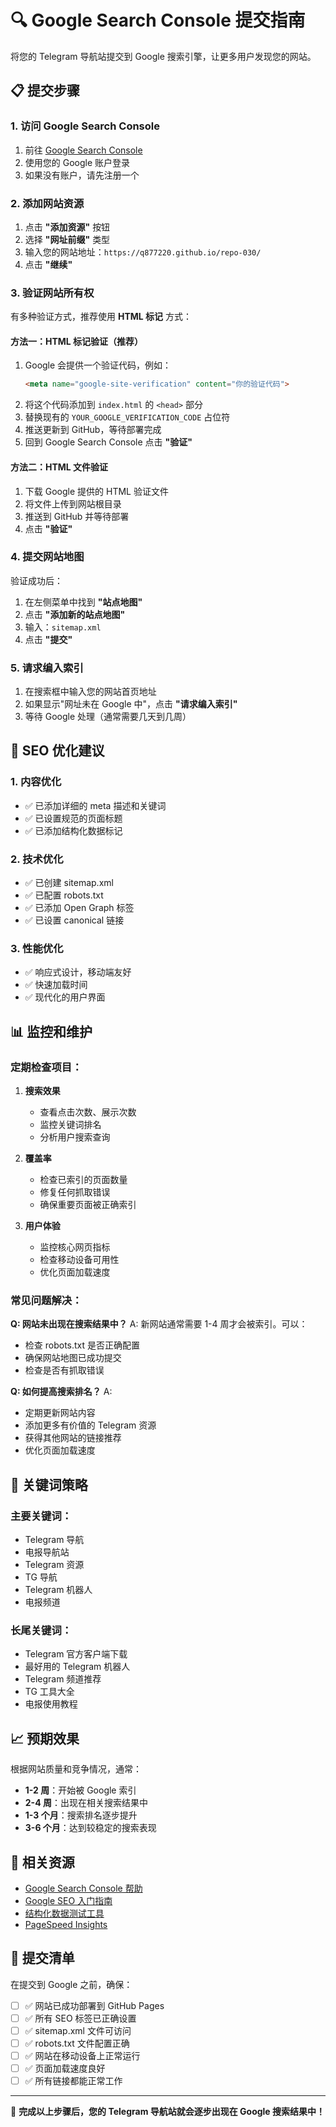 # 🔍 Google Search Console 提交指南

将您的 Telegram 导航站提交到 Google 搜索引擎，让更多用户发现您的网站。

## 📋 提交步骤

### 1. 访问 Google Search Console

1. 前往 [Google Search Console](https://search.google.com/search-console/)
2. 使用您的 Google 账户登录
3. 如果没有账户，请先注册一个

### 2. 添加网站资源

1. 点击 **"添加资源"** 按钮
2. 选择 **"网址前缀"** 类型
3. 输入您的网站地址：`https://q877220.github.io/repo-030/`
4. 点击 **"继续"**

### 3. 验证网站所有权

有多种验证方式，推荐使用 **HTML 标记** 方式：

#### 方法一：HTML 标记验证（推荐）
1. Google 会提供一个验证代码，例如：
   ```html
   <meta name="google-site-verification" content="你的验证代码">
   ```
2. 将这个代码添加到 `index.html` 的 `<head>` 部分
3. 替换现有的 `YOUR_GOOGLE_VERIFICATION_CODE` 占位符
4. 推送更新到 GitHub，等待部署完成
5. 回到 Google Search Console 点击 **"验证"**

#### 方法二：HTML 文件验证
1. 下载 Google 提供的 HTML 验证文件
2. 将文件上传到网站根目录
3. 推送到 GitHub 并等待部署
4. 点击 **"验证"**

### 4. 提交网站地图

验证成功后：

1. 在左侧菜单中找到 **"站点地图"**
2. 点击 **"添加新的站点地图"**
3. 输入：`sitemap.xml`
4. 点击 **"提交"**

### 5. 请求编入索引

1. 在搜索框中输入您的网站首页地址
2. 如果显示"网址未在 Google 中"，点击 **"请求编入索引"**
3. 等待 Google 处理（通常需要几天到几周）

## 🔧 SEO 优化建议

### 1. 内容优化
- ✅ 已添加详细的 meta 描述和关键词
- ✅ 已设置规范的页面标题
- ✅ 已添加结构化数据标记

### 2. 技术优化
- ✅ 已创建 sitemap.xml
- ✅ 已配置 robots.txt
- ✅ 已添加 Open Graph 标签
- ✅ 已设置 canonical 链接

### 3. 性能优化
- ✅ 响应式设计，移动端友好
- ✅ 快速加载时间
- ✅ 现代化的用户界面

## 📊 监控和维护

### 定期检查项目：

1. **搜索效果**
   - 查看点击次数、展示次数
   - 监控关键词排名
   - 分析用户搜索查询

2. **覆盖率**
   - 检查已索引的页面数量
   - 修复任何抓取错误
   - 确保重要页面被正确索引

3. **用户体验**
   - 监控核心网页指标
   - 检查移动设备可用性
   - 优化页面加载速度

### 常见问题解决：

**Q: 网站未出现在搜索结果中？**
A: 新网站通常需要 1-4 周才会被索引。可以：
- 检查 robots.txt 是否正确配置
- 确保网站地图已成功提交
- 检查是否有抓取错误

**Q: 如何提高搜索排名？**
A: 
- 定期更新网站内容
- 添加更多有价值的 Telegram 资源
- 获得其他网站的链接推荐
- 优化页面加载速度

## 🎯 关键词策略

### 主要关键词：
- Telegram 导航
- 电报导航站
- Telegram 资源
- TG 导航
- Telegram 机器人
- 电报频道

### 长尾关键词：
- Telegram 官方客户端下载
- 最好用的 Telegram 机器人
- Telegram 频道推荐
- TG 工具大全
- 电报使用教程

## 📈 预期效果

根据网站质量和竞争情况，通常：

- **1-2 周**：开始被 Google 索引
- **2-4 周**：出现在相关搜索结果中
- **1-3 个月**：搜索排名逐步提升
- **3-6 个月**：达到较稳定的搜索表现

## 🔗 相关资源

- [Google Search Console 帮助](https://support.google.com/webmasters/)
- [Google SEO 入门指南](https://developers.google.com/search/docs/beginner/seo-starter-guide)
- [结构化数据测试工具](https://search.google.com/test/rich-results)
- [PageSpeed Insights](https://pagespeed.web.dev/)

## 📝 提交清单

在提交到 Google 之前，确保：

- [ ] ✅ 网站已成功部署到 GitHub Pages
- [ ] ✅ 所有 SEO 标签已正确设置
- [ ] ✅ sitemap.xml 文件可访问
- [ ] ✅ robots.txt 文件配置正确
- [ ] ✅ 网站在移动设备上正常运行
- [ ] ✅ 页面加载速度良好
- [ ] ✅ 所有链接都能正常工作

---

🎉 **完成以上步骤后，您的 Telegram 导航站就会逐步出现在 Google 搜索结果中！** 